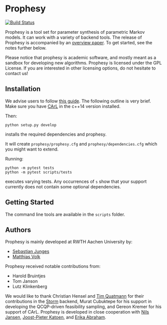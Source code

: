 Prophesy
========

[![Build Status](https://travis-ci.org/moves-rwth/prophesy.svg?branch=master)](https://travis-ci.org/moves-rwth/prophesy)

Prophesy is a tool set for parameter synthesis of parametric Markov models.
It can work with a variety of backend tools.
The release of Prophesy is accompanied by an [overview paper](https://arxiv.org/pdf/1903.07993.pdf).
To get started, see the notes further below.

Please notice that prophesy is academic software, and mostly meant as a sandbox for developing new algorithms.
Prophesy is licensed under the GPL License. If you are interested in other licensing options, do not hesitate to contact us!

Installation
------------

We advise users to follow [this guide](https://moves-rwth.github.io/prophesy/installation.html). The following outline is very brief.
Make sure you have [CArL](http://smtrat.github.io/carl/) in the c++14 version installed.

Then:

    python setup.py develop

installs the required dependencies and prophesy.

It will create `prophesy/prophesy.cfg` and `prophesy/dependencies.cfg` which you might want to extend.

Running:

    python -m pytest tests
    python -m pytest scripts/tests

executes varying tests. Any occurrences of `s` show that your support currently does not contain some optional dependencies.


Getting Started
---------------

The command line tools are available in the `scripts` folder.

Authors
-------

Prophesy is mainly developed at RWTH Aachen University by:

- [Sebastian Junges](https://moves.rwth-aachen.de/people/sebastian-junges/)
- [Matthias Volk](https://moves.rwth-aachen.de/people/volk/)

Prophesy received notable contributions from:

- Harold Bruintjes
- Tom Janson
- Lutz Klinkenberg

We would like to thank Christian Hensel and [Tim Quatmann](https://moves.rwth-aachen.de/people/quatmann/) for their contributions in the [Storm](https://www.stormchecker.org) backend,
Murat Cubuktepe for his support in developing the QCQP-driven feasibility sampling,
and Gereon Kremer for his support of CArL.
Prophesy is developed in close cooperation with [Nils Jansen](http://nilsjansen.org), [Joost-Pieter Katoen](http://www-i2.informatik.rwth-aachen.de/~katoen/), and [Erika Abraham](https://ths.rwth-aachen.de/people/erika-abraham/).
